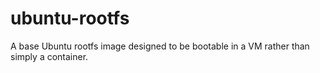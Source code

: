 # ubuntu-rootfs

A base Ubuntu rootfs image designed to be bootable in a VM rather than simply a container.